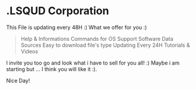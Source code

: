 # .LSQUD Corporation

This File is updating every 48H :)
What we offer for you :)
> Help & Informations
> Commands for OS
> Support
> Software
> Data Sources
> Easy to download file's type
> Updating Every 24H
> Tutorials & Videos

I invite you too go and look what i have to sell for you all! :)
Maybe i am starting but ...
I think you will like it :).

Nice Day!
